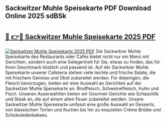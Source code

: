 ## Sackwitzer Muhle Speisekarte PDF Download Online 2025 sdBSk

# <h2><a href="http://gc8gve.nevu.top/?p=Sackwitzer+Muhle+Speisekarte">🔗 👉🔴 Sackwitzer Muhle Speisekarte 2025 PDF</a></h2>

[![Sackwitzer Muhle Speisekarte 2025 PDF](https://i.imgur.com/dBaPXMq.png)](http://gc8gve.nevu.top/?p=Sackwitzer+Muhle+Speisekarte)
Die Sackwitzer Muhle Speisekarte des Restaurants oder Cafés bietet nicht nur ein Menü mit Gerichten, sondern auch eine Gelegenheit für Sie, etwas zu finden, das für Ihren Geschmack köstlich und passend ist. Auf der Sackwitzer Muhle Speisekarte unserer Cafeteria stehen viele leichte und frische Salate, die mit frischem Gemüse und Obst zubereitet werden. Für diejenigen, die Fleisch bevorzugen, bieten wir eine Auswahl an Gerichten auf der Sackwitzer Muhle Speisekarte an: Rindfleisch, Schweinefleisch, Huhn und Fisch. Unseren Auserwählten bieten wir Gourmet-Gerichte wie Schaschlik und Steak an, die auf einem alten Feuer zubereitet werden. Unsere Sackwitzer Muhle Speisekarte umfasst eine große Auswahl an Desserts, von klassischen Torten und Kuchen bis hin zu exquisiten Crème Brûlée und Schokoladenkakees.
